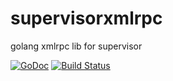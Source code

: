 # supervisorxmlrpc
golang xmlrpc lib for supervisor

[![GoDoc](https://godoc.org/github.com/lvzhihao/supervisorxmlrpc?status.svg)](https://godoc.org/github.com/lvzhihao/supervisorxmlrpc)
[![Build Status](https://travis-ci.org/lvzhihao/supervisorxmlrpc.svg?branch=master)](https://travis-ci.org/lvzhihao/supervisorxmlrpc)
